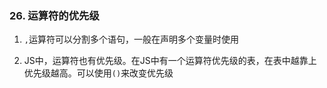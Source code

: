 ### 26. 运算符的优先级
1. `,`运算符可以分割多个语句，一般在声明多个变量时使用

2. JS中，运算符也有优先级。在JS中有一个运算符优先级的表，在表中越靠上优先级越高。可以使用`()`来改变优先级
